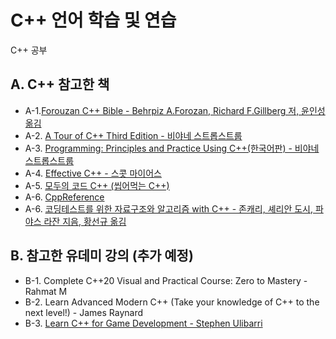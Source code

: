 # C++ 언어 학습 및 연습
C++ 공부 

## A. C++ 참고한 책

 * A-1.[Forouzan C++ Bible - Behrpiz A.Forozan, Richard F.Gillberg 저, 윤인성 옮김](https://product.kyobobook.co.kr/detail/S000001743779)
 * A-2. [A Tour of C++ Third Edition - 비야네 스트롭스트룹](https://product.kyobobook.co.kr/detail/S000213611373)
 * A-3. [Programming: Principles and Practice Using C++(한국어판) - 비야네 스트롭스트룹](https://product.kyobobook.co.kr/detail/S000000935796)
 * A-4. [Effective C++ - 스콧 마이어스](https://product.kyobobook.co.kr/detail/S000001962302)
 * A-5. [모두의 코드 C++ (씹어먹는 C++)](https://modoocode.com/)
 * A-6. [CppReference](https://en.cppreference.com/w/)
 * A-6. [코딩테스트를 위한 자료구조와 알고리즘 with C++ - 존캐리, 셰리안 도시, 파야스 라잔 지음, 황선규 옮김](https://product.kyobobook.co.kr/detail/S000001834528)
## B. 참고한 유데미 강의 (추가 예정)

  * B-1. Complete C++20 Visual and Practical Course: Zero to Mastery - Rahmat M
  * B-2. Learn Advanced Modern C++ (Take your knowledge of C++ to the next level!) - James Raynard
  * B-3. [Learn C++ for Game Development - Stephen Ulibarri](https://www.udemy.com/course/learn-cpp-for-ue4-unit-1/?couponCode=KEEPLEARNING)
